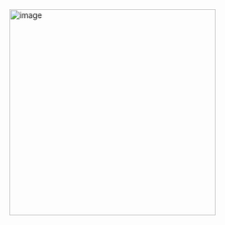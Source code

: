 <img width="368" alt="image" src="https://user-images.githubusercontent.com/74047746/182762187-bbbb83ed-fe80-4c26-8f99-17b33a2e869c.png">
